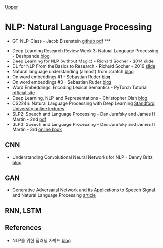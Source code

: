 [Upper](index.md)

# NLP: Natural Language Processing

- GT-NLP-Class - Jacob Eisenstein [github pdf](https://github.com/jacobeisenstein/gt-nlp-class)  ***

* Deep Learning Research Review Week 3: Natural Language Processing - Deshpande [blog](https://adeshpande3.github.io/adeshpande3.github.io/Deep-Learning-Research-Review-Week-3-Natural-Language-Processing)
* Deep Learning for NLP (without Magic) - Richard Socher - 2014 [slide](http://lxmls.it.pt/2014/socher-lxmls.pdf)
* DL for NLP From the Basics to Research - Richard Socher - 2016 [slide](https://media.wix.com/ugd/142eb4_7581cfcf090e4e31a52599315f77c648.pdf)
* Natural language understanding (almost) from scratch [blog](https://blog.acolyer.org/2016/07/04/natural-language-understanding-almost-from-scratch/)
* On word embeddings #1 - Sebastian Ruder [blog](http://ruder.io/word-embeddings-1/index.html)
* On word embeddings #3 - Sebastian Ruder [blog](http://ruder.io/secret-word2vec/)
* Word Embeddings: Encoding Lexical Semantics - PyTorch Tutorial [official site](http://pytorch.org/tutorials/beginner/nlp/word_embeddings_tutorial.html)
* Deep Learning, NLP, and Representations - Christopher Olah [blog](http://colah.github.io/posts/2014-07-NLP-RNNs-Representations/)
* CS224n: Natural Language Processing with Deep Learning [Standford University online lectures](http://web.stanford.edu/class/cs224n/syllabus.html)
* SLP2: Speech and Language Processing - Dan Jurafsky and James H. Martin - 2nd [pdf](https://web.stanford.edu/~jurafsky/slp3/ed3book.pdf)
* SLP3: Speech and Language Processing - Dan Jurafsky and James H. Martin - 3rd [online book](https://web.stanford.edu/~jurafsky/slp3/)

## CNN

* Understanding Convolutional Neural Networks for NLP - Denny Britz [blog](http://www.wildml.com/2015/11/understanding-convolutional-neural-networks-for-nlp/)

## GAN

* Generative Adversarial Network and its Applications to Speech Signal and Natural Language Processing [article](https://sigport.org/documents/generative-adversarial-network-and-its-applications-speech-signal-and-natural-language)

## RNN, LSTM

## References

* NLP를 위한 딥러닝 가이드 [blog](http://docs.likejazz.com/deep-learning-for-nlp/)